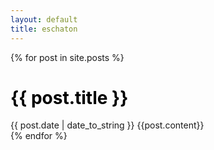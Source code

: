 ```yaml
---
layout: default
title: eschaton
---
```


{% for post in site.posts %} 
  <div class="post_list_item">
    <div class="post_tab">
      <h1 class="post_header"><a href="/eschaton{{ post.url }}" style='color: #000; text-decoration: none;'>{{ post.title }}</a></h1>      
    </div>
    <div class="post_content">
      <span>{{ post.date | date_to_string }}</span>
      {{post.content}}
    </div>
  </div>
{% endfor %}
